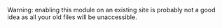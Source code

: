 Warning: enabling this module on an existing site is probably not a good idea
as all your old files will be unaccessible.
